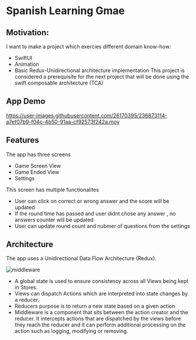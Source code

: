 # Spanish Learning Gmae 

## Motivation:
I want to make a project which exercies different domain know-how:
- SwiftUI 
- Animation
- Basic Redux-Unidirectional architecture implementation
This project is considered a prerequisite  for the next project that will be done using the swift composable architecture (TCA)

## App Demo

https://user-images.githubusercontent.com/26170395/236873114-a7ef07b9-f04c-4b50-91aa-cf92573f242a.mov



## Features
The app has three screens
- Game Screen View
- Game Ended View
- Settings

This screen has multiple functionalites
- User can click on correct or wrong answer and the score will be updated 
- If the round time has passed and user didnt chose any answer , no answers counter will be updated
- User can update round count and nubmer of questions from the settings

## Architecture

The app uses a Unidirectional Data Flow Architecture (Redux).

![middleware](https://user-images.githubusercontent.com/26170395/236257422-ecfa75b7-dd44-421a-a995-338d4f7378dc.png)

- A global state is used to ensure consistency across all Views being kept in Stores. 
- Views can dispatch Actions which are interpreted into state changes by a reducer.
- Reducers purpose is to return a new state based on a given action
- Middleware is a component that sits between the action creator and the reducer. It intercepts actions that are dispatched by the views before they reach the reducer and it can perform additional processing on the action such as logging, modifying or removing.
